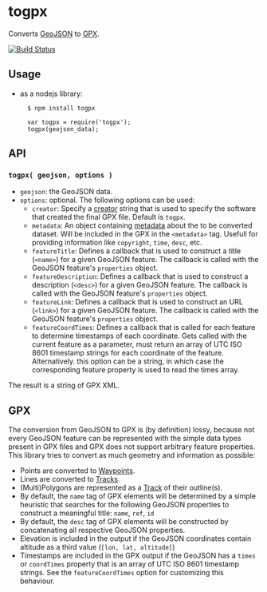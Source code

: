 togpx
=====

Converts [GeoJSON](http://geojson.org/) to [GPX](http://www.topografix.com/gpx.asp).

[![Build Status](https://secure.travis-ci.org/tyrasd/togpx.png)](https://travis-ci.org/tyrasd/togpx)

Usage
-----
  
* as a nodejs library:
  
        $ npm install togpx
  
        var togpx = require('togpx');
        togpx(geojson_data);
  
API
---

### `togpx( geojson, options )`

* `geojson`: the GeoJSON data.
* `options`: optional. The following options can be used:
  * `creator`: Specify a [creator](http://www.topografix.com/gpx/1/1/#element_gpx) string that is used to specify the software that created the final GPX file. Default is `togpx`.
  * `metadata`: An object containing [metadata](http://www.topografix.com/gpx/1/1/#type_metadataType) about the to be converted dataset. Will be included in the GPX in the `<metadata>` tag. Usefull for providing information like `copyright`, `time`, `desc`, etc.
  * `featureTitle`: Defines a callback that is used to construct a title (`<name>`) for a given GeoJSON feature. The callback is called with the GeoJSON feature's `properties` object.
  * `featureDescription`: Defines a callback that is used to construct a description (`<desc>`) for a given GeoJSON feature. The callback is called with the GeoJSON feature's `properties` object.
  * `featureLink`: Defines a callback that is used to construct an URL (`<link>`) for a given GeoJSON feature. The callback is called with the GeoJSON feature's `properties` object.
  * `featureCoordTimes`: Defines a callback that is called for each feature to determine timestamps of each coordinate. Gets called with the current feature as a parameter, must return an array of UTC ISO 8601 timestamp strings for each coordinate of the feature. Alternatively. this option can be a string, in which case the corresponding feature property is used to read the times array.

The result is a string of GPX XML.

GPX
---

The conversion from GeoJSON to GPX is (by definition) lossy, because not every GeoJSON feature can be represented with the simple data types present in GPX files and GPX does not support arbitrary feature properties. This library tries to convert as much geometry and information as possible:

* Points are converted to [Waypoints](http://www.topografix.com/gpx/1/1/#type_wptType).
* Lines are converted to [Tracks](http://www.topografix.com/gpx/1/1/#type_trkType).
* (Multi)Polygons are represented as a [Track](http://www.topografix.com/gpx/1/1/#type_trkType) of their outline(s).
* By default, the `name` tag of GPX elements will be determined by a simple heuristic that searches for the following GeoJSON properties to construct a meaningful title: `name`, `ref`, `id`
* By default, the `desc` tag of GPX elements will be constructed by concatenating all respective GeoJSON properties.
* Elevation is included in the output if the GeoJSON coordinates contain altitude as a third value (`[lon, lat, altitude]`)
* Timestamps are included in the GPX output if the GeoJSON has a `times` or `coordTimes` property that is an array of UTC ISO 8601 timestamp strings. See the `featureCoordTimes` option for customizing this behaviour.
